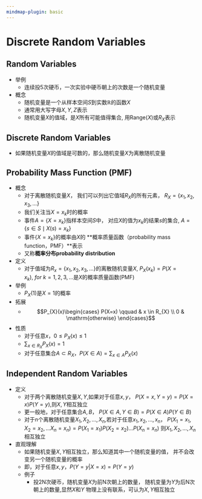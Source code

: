 ```yaml
---
mindmap-plugin: basic
---
```


# Discrete Random Variables

## Random Variables
- 举例
   - 连续投5次硬币，一次实验中硬币朝上的次数是一个随机变量
- 概念
   - 随机变量是一个从样本空间$S$到实数$\mathbb{R}$的函数$X$
   - 通常用大写字母$X,Y,Z$表示
   - 随机变量$X$的值域，是$X$所有可能值得集合,
      用Range$(X)$或$R_X$表示

## Discrete Random Variables
- 如果随机变量$X$的值域是可数的，那么随机变量$X$为离散随机变量

## Probability Mass Function (PMF)
- 概念
   - 对于离散随机变量$X$，
      我们可以列出它值域$R_X$的所有元素，
      $R_X = \{ x_1 , x_2 , x_3, \dots \}$
   - 我们关注当$X=x_k$时的概率
   - 事件$A=\{X=x_k \}$指样本空间$S$中，
      对应$X$的值为$x_k$的结果$s$的集合,
      $A=\{s \in S \mid X(s)=x_k \}$
   - 事件$\{X=x_k \}$的概率由$X$的
      **概率质量函数（probability mass function，PMF）**表示
   - 又称**概率分布probability distribution**
- 定义
   - 对于值域为$R_x= \{ x_1, x_2, x_3, \dots \}$的离散随机变量$X$,
      $P_{X}(x_k)=P(X=x_k), \ for \ k = 1,2,3,\dots$是$X$的概率质量函数(PMF)
- 举例
   - $P_X(1)$是$X=1$的概率
- 拓展
   - $$P_{X}(x)\begin{cases}
      P(X=x) \qquad & x \in R_{X} \\
      0 & \mathrm{otherwise}
      \end{cases}$$
- 性质
   - 对于任意$x$，$0 \le P_X(x)\le1$
   - $\sum_{x \in R_X}P_X(x)=1$
   - 对于任意集合$A \subset R_X$，$P(X \in A)= \sum_{x \in A}P_X(x)$

## Independent Random Variables
- 定义
   - 对于两个离散随机变量$X,Y$,如果对于任意$x,y$，
      $P(X=x,Y=y)=P(X=x)P(Y=y)$,则$X,Y$相互独立
   - 更一般地，对于任意集合$A,B$，
      $P(X \in A,Y \in B)=P(X \in A)P(Y \in B)$
   - 对于$n$个离散随机变量$X_1,X_2, \dots ,X_n$,若对于任意$x_1,x_2, \dots ,x_n$，
      $P(X_1=x_1,X_2=x_2, \dots X_n=x_n)=P(X_1=x_1)P(X_2=x_2)\dots P(X_n=x_n)$
      则$X_1,X_2, \dots ,X_n$相互独立
- 直观理解
   - 如果随机变量$X,Y$相互独立，那么知道其中一个随机变量的值，
      并不会改变另一个随机变量的概率
   - 即，对于任意$x,y$，$P(Y=y|X=x)=P(Y=y)$
   - 例子
      - 投2N次硬币，随机变量$X$为前N次朝上的数量，
         随机变量为$Y$为后N次朝上的数量,显然$X$和$Y$
         物理上没有联系，可认为$X,Y$相互独立
